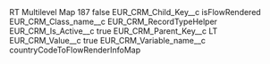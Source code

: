 <?xml version="1.0" encoding="UTF-8"?>
<CustomMetadata xmlns="http://soap.sforce.com/2006/04/metadata" xmlns:xsi="http://www.w3.org/2001/XMLSchema-instance" xmlns:xsd="http://www.w3.org/2001/XMLSchema">
    <label>RT Multilevel Map 187</label>
    <protected>false</protected>
    <values>
        <field>EUR_CRM_Child_Key__c</field>
        <value xsi:type="xsd:string">isFlowRendered</value>
    </values>
    <values>
        <field>EUR_CRM_Class_name__c</field>
        <value xsi:type="xsd:string">EUR_CRM_RecordTypeHelper</value>
    </values>
    <values>
        <field>EUR_CRM_Is_Active__c</field>
        <value xsi:type="xsd:boolean">true</value>
    </values>
    <values>
        <field>EUR_CRM_Parent_Key__c</field>
        <value xsi:type="xsd:string">LT</value>
    </values>
    <values>
        <field>EUR_CRM_Value__c</field>
        <value xsi:type="xsd:string">true</value>
    </values>
    <values>
        <field>EUR_CRM_Variable_name__c</field>
        <value xsi:type="xsd:string">countryCodeToFlowRenderInfoMap</value>
    </values>
</CustomMetadata>
